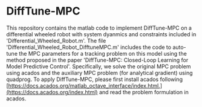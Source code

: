 # DiffTune-MPC
This repository contains the matlab code to implement DiffTune-MPC on a differential wheeled robot with system dyanmics and constraints included in 'Differential_Wheeled_Robot.m'. The file 'Differential_Wheeled_Robot_DifftuneMPC.m' includes the code to auto-tune the MPC parameters for a tracking problem on this model using the method proposed in the paper 'DiffTune-MPC: Closed-Loop Learning for Model Predictive Control'. Specifically, we solve the original MPC problem using acados and the auxiliary MPC problem (for analytical gradient) using quadprog. To apply DiffTune-MPC, please first install acados following [https://docs.acados.org/matlab_octave_interface/index.html.](https://docs.acados.org/index.html) and read the problem formulation in acados.
